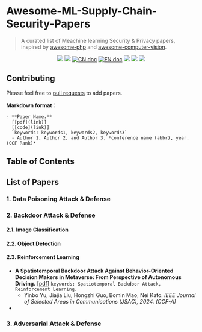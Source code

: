 # Awesome-ML-Supply-Chain-Security-Papers
> A curated list of Meachine learning Security & Privacy papers, inspired by [awesome-php](https://github.com/ziadoz/awesome-php) and [awesome-computer-vision](https://github.com/jbhuang0604/awesome-computer-vision).

<p align='center'>
<img src="https://img.shields.io/github/stars/Allenpandas/Awesome-ML-Supply-Chain-Security-Papers.svg">
<img src="https://img.shields.io/github/forks/Allenpandas/Awesome-ML-Supply-Chain-Security-Papers.svg">
<a href="README.zh-CN.md"><img src="https://img.shields.io/badge/文档-中文版-blue.svg" alt="CN doc"></a>
<a href="README.md"><img src="https://img.shields.io/badge/document-English-blue.svg" alt="EN doc"></a>
<img src="https://img.shields.io/github/repo-size/Allenpandas/Awesome-ML-Supply-Chain-Security-Papers.svg">
<img src="https://img.shields.io/github/issues/Allenpandas/Awesome-ML-Supply-Chain-Security-Papers.svg">
<img src="https://img.shields.io/github/issues-pr/Allenpandas/Awesome-ML-Supply-Chain-Security-Papers.svg">
</p>

## Contributing

Please feel free to [pull requests](https://github.com/Allenpandas/Awesome-ML-Supply-Chain-Security-Papers/pulls) to add papers.

**Markdown format：**

```
- **Paper Name.**
  [[pdf](link)]
  [[code](link)]
  `keywords: keywords1, keywords2, keywords3`
  - Author 1, Author 2, and Author 3. *conference name (abbr), year. (CCF Rank)*
```

## Table of Contents



## List of Papers



### 1. Data Poisoning Attack & Defense

### 2. Backdoor Attack & Defense

#### 2.1. Image Classification

#### 2.2. Object Detection

#### 2.3. Reinforcement Learning

- **A Spatiotemporal Backdoor Attack Against Behavior-Oriented Decision Makers in Metaverse: From Perspective of Autonomous Driving.** [[pdf](https://ieeexplore.ieee.org/abstract/document/10368076)] `keywords: Spatiotemporal Backdoor Attack, Reinforcement Learning.`
  - Yinbo Yu, Jiajia Liu, Hongzhi Guo, Bomin Mao, Nei Kato. *IEEE Journal of Selected Areas in Communications (JSAC), 2024. (CCF-A)* 
- 

### 3. Adversarial Attack & Defense

